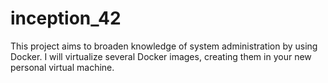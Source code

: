 # inception_42
This project aims to broaden knowledge of system administration by using Docker. I will virtualize several Docker images, creating them in your new personal virtual machine. 

